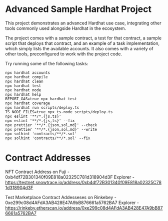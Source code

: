 # Advanced Sample Hardhat Project

This project demonstrates an advanced Hardhat use case, integrating other tools commonly used alongside Hardhat in the ecosystem.

The project comes with a sample contract, a test for that contract, a sample script that deploys that contract, and an example of a task implementation, which simply lists the available accounts. It also comes with a variety of other tools, preconfigured to work with the project code.

Try running some of the following tasks:

```shell
npx hardhat accounts
npx hardhat compile
npx hardhat clean
npx hardhat test
npx hardhat node
npx hardhat help
REPORT_GAS=true npx hardhat test
npx hardhat coverage
npx hardhat run scripts/deploy.ts
TS_NODE_FILES=true npx ts-node scripts/deploy.ts
npx eslint '**/*.{js,ts}'
npx eslint '**/*.{js,ts}' --fix
npx prettier '**/*.{json,sol,md}' --check
npx prettier '**/*.{json,sol,md}' --write
npx solhint 'contracts/**/*.sol'
npx solhint 'contracts/**/*.sol' --fix
```

# Contract Addresses

NFT Contract Address on Fuji - 0xb4df72B301340f09E818a02325C781d318904d3F
Explorer - https://testnet.snowtrace.io/address/0xb4df72B301340f09E818a02325C781d318904d3F


Test Marketplace Contract Addesseses on Rinkebey - 0xe299c08d4AFdA3AB428E47A9bB876661a5762BA7
Explorer - https://rinkeby.etherscan.io/address/0xe299c08d4AFdA3AB428E47A9bB876661a5762BA7